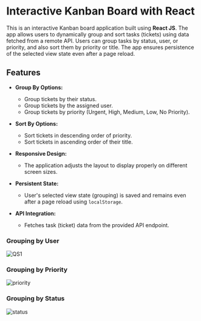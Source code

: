 # Interactive Kanban Board with React

This is an interactive Kanban board application built using **React JS**. The app allows users to dynamically group and sort tasks (tickets) using data fetched from a remote API. Users can group tasks by status, user, or priority, and also sort them by priority or title. The app ensures persistence of the selected view state even after a page reload.

## Features

- **Group By Options:**
  - Group tickets by their status.
  - Group tickets by the assigned user.
  - Group tickets by priority (Urgent, High, Medium, Low, No Priority).
  
- **Sort By Options:**
  - Sort tickets in descending order of priority.
  - Sort tickets in ascending order of their title.

- **Responsive Design:**
  - The application adjusts the layout to display properly on different screen sizes.
  
- **Persistent State:**
  - User's selected view state (grouping) is saved and remains even after a page reload using `localStorage`.

- **API Integration:**
  - Fetches task (ticket) data from the provided API endpoint.


### Grouping by User
![QS1](https://github.com/user-attachments/assets/d2d96d94-d06c-4c94-b506-8c8bf658c8ca)
### Grouping by Priority
![priority](https://github.com/user-attachments/assets/d724fb8f-dd29-406a-9413-e13678e8e7b1)
### Grouping by Status
![status](https://github.com/user-attachments/assets/b6755e5a-58fb-4f44-a4ac-6c8f95da70b0)

